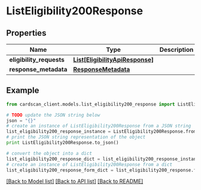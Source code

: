 # ListEligibility200Response


## Properties
Name | Type | Description | Notes
------------ | ------------- | ------------- | -------------
**eligibility_requests** | [**List[EligibilityApiResponse]**](EligibilityApiResponse.md) |  | 
**response_metadata** | [**ResponseMetadata**](ResponseMetadata.md) |  | 

## Example

```python
from cardscan_client.models.list_eligibility200_response import ListEligibility200Response

# TODO update the JSON string below
json = "{}"
# create an instance of ListEligibility200Response from a JSON string
list_eligibility200_response_instance = ListEligibility200Response.from_json(json)
# print the JSON string representation of the object
print ListEligibility200Response.to_json()

# convert the object into a dict
list_eligibility200_response_dict = list_eligibility200_response_instance.to_dict()
# create an instance of ListEligibility200Response from a dict
list_eligibility200_response_form_dict = list_eligibility200_response.from_dict(list_eligibility200_response_dict)
```
[[Back to Model list]](../README.md#documentation-for-models) [[Back to API list]](../README.md#documentation-for-api-endpoints) [[Back to README]](../README.md)


